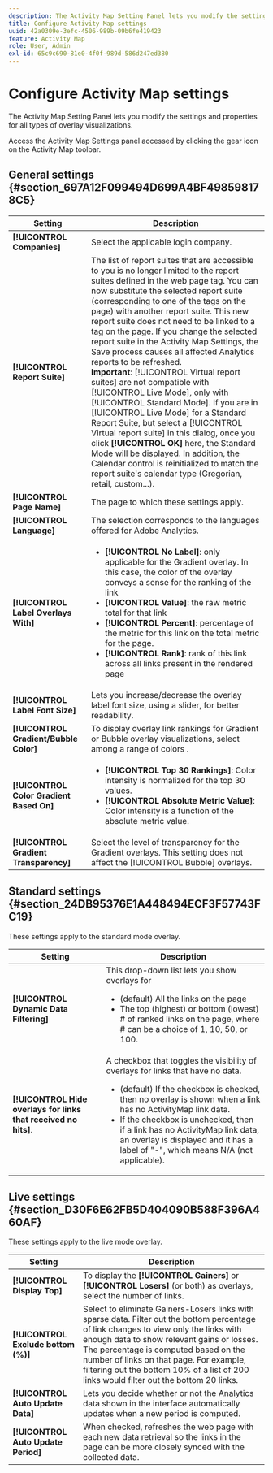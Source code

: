 ```yaml
---
description: The Activity Map Setting Panel lets you modify the settings and properties for all types of overlay visualizations.
title: Configure Activity Map settings
uuid: 42a0309e-3efc-4506-989b-09b6fe419423
feature: Activity Map
role: User, Admin
exl-id: 65c9c690-81e0-4f0f-989d-586d247ed380
---
```

# Configure Activity Map settings

The Activity Map Setting Panel lets you modify the settings and properties for all types of overlay visualizations.

Access the Activity Map Settings panel accessed by clicking the gear icon on the Activity Map toolbar.

## General settings {#section_697A12F099494D699A4BF498598178C5}

| Setting | Description |
| --- | --- |
| **[!UICONTROL Companies]** | Select the applicable login company. |
| **[!UICONTROL Report Suite]** | The list of report suites that are accessible to you is no longer limited to the report suites defined in the web page tag. You can now substitute the selected report suite (corresponding to one of the tags on the page) with another report suite. This new report suite does not need to be linked to a tag on the page. If you change the selected report suite in the Activity Map Settings, the  Save process causes all affected Analytics reports to be refreshed.<br>**Important**: [!UICONTROL Virtual report suites] are not compatible with [!UICONTROL Live Mode], only with [!UICONTROL Standard Mode]. If you are in [!UICONTROL Live Mode] for a Standard Report Suite, but select a [!UICONTROL Virtual report suite] in this dialog, once you click **[!UICONTROL OK]** here, the Standard Mode will be displayed. In addition, the Calendar control is reinitialized to match the report suite's calendar type (Gregorian, retail, custom...). |
| **[!UICONTROL Page Name]** | The page to which these settings apply. |
| **[!UICONTROL Language]** | The selection corresponds to the languages offered for Adobe Analytics. |
| **[!UICONTROL Label Overlays With]** |<ul><li>**[!UICONTROL No Label]**: only applicable for the Gradient overlay. In this case, the color of the overlay conveys a sense for the ranking of the link</li><li>**[!UICONTROL Value]**: the raw metric total for that link</li><li>**[!UICONTROL Percent]**: percentage of the metric for this link on the total metric for the page.</li><li>**[!UICONTROL Rank]**: rank of this link across all links present in the rendered page</li></ul> |
| **[!UICONTROL Label Font Size]** | Lets you increase/decrease the overlay label font size, using a slider, for better readability. |
| **[!UICONTROL Gradient/Bubble Color]** | To display overlay link rankings for Gradient or Bubble overlay visualizations, select among a range of colors . |
| **[!UICONTROL Color Gradient Based On]** | <ul><li>**[!UICONTROL Top 30 Rankings]**: Color intensity is normalized for the top 30 values.</li><li>**[!UICONTROL Absolute Metric Value]**: Color intensity is a function of the absolute metric value.</li></ul> |
| **[!UICONTROL Gradient Transparency]** | Select the level of transparency for the Gradient overlays. This setting does not affect the [!UICONTROL Bubble] overlays. |

## Standard settings {#section_24DB95376E1A448494ECF3F57743FC19}

These settings apply to the standard mode overlay.

| Setting | Description |
| --- | --- |
| **[!UICONTROL Dynamic Data Filtering]** | This drop-down list lets you show overlays for<ul><li>(default) All the links on the page</li><li>The top (highest) or bottom (lowest) # of ranked links on the page, where # can be a choice of 1, 10, 50, or 100.</li></ul> |
| **[!UICONTROL Hide overlays for links that received no hits]**. | A checkbox that toggles the visibility of overlays for links that have no data.<ul><li>(default) If the checkbox is checked, then no overlay is shown when a link has no ActivityMap link data.</li><li>If the checkbox is unchecked, then if a link has no ActivityMap link data, an overlay is displayed and it has a label of "-", which means N/A (not applicable).  |

## Live settings {#section_D30F6E62FB5D404090B588F396A460AF}

These settings apply to the live mode overlay.

|  Setting  | Description  |
|---|---|
| **[!UICONTROL Display Top]** | To display the **[!UICONTROL Gainers]** or **[!UICONTROL Losers]** (or both) as overlays, select the number of links.  |
|  **[!UICONTROL Exclude bottom (%)]** | Select to eliminate Gainers-Losers links with sparse data. Filter out the bottom percentage of link changes to view only the links with enough data to show relevant gains or losses. The percentage is computed based on the number of links on that page. For example, filtering out the bottom 10% of a list of 200 links would filter out the bottom 20 links.  |
|  **[!UICONTROL Auto Update Data]** | Lets you decide whether or not the Analytics data shown in the interface automatically updates when a new period is computed.  |
|  **[!UICONTROL Auto Update Period]** | When checked, refreshes the web page with each new data retrieval so the links in the page can be more closely synced with the collected data.  |
